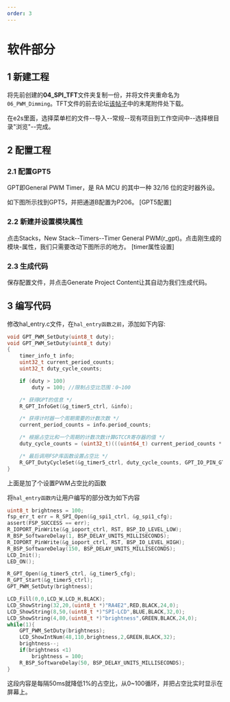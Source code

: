 ```yaml
---
order: 3
---
```

# 软件部分
## 1 新建工程
将先前创建的**04_SPI_TFT**文件夹复制一份，并将文件夹重命名为`06_PWM_Dimming`。TFT文件的前去论坛[该帖子](https://bbs.elecfans.com/jishu_2468791_1_1.html)中的末尾附件处下载。

在e2s里面，选择菜单栏的文件--导入--常规--现有项目到工作空间中--选择根目录"浏览"--完成。

## 2 配置工程
### 2.1 配置GPT5
GPT即General PWM Timer，是 RA MCU 的其中一种 32/16 位的定时器外设。

如下图所示找到GPT5，并把通道B配置为P206。
[GPT5配置]

### 2.2 新建并设置模块属性
点击Stacks，New Stack--Timers--Timer General PWM(r_gpt)。点击刚生成的模块-属性，我们只需要改动下图所示的地方。
[timer属性设置]

### 2.3 生成代码
保存配置文件，并点击Generate Project Content让其自动为我们生成代码。

## 3 编写代码
修改hal_entry.c文件，在`hal_entry函数之前`，添加如下内容:
```c
void GPT_PWM_SetDuty(uint8_t duty);
void GPT_PWM_SetDuty(uint8_t duty)
{
    timer_info_t info;
    uint32_t current_period_counts;
    uint32_t duty_cycle_counts;

    if (duty > 100)
        duty = 100; //限制占空比范围：0~100

    /* 获得GPT的信息 */
    R_GPT_InfoGet(&g_timer5_ctrl, &info);

    /* 获得计时器一个周期需要的计数次数 */
    current_period_counts = info.period_counts;

    /* 根据占空比和一个周期的计数次数计算GTCCR寄存器的值 */
    duty_cycle_counts = (uint32_t)(((uint64_t) current_period_counts * duty) / 100);

    /* 最后调用FSP库函数设置占空比 */
    R_GPT_DutyCycleSet(&g_timer5_ctrl, duty_cycle_counts, GPT_IO_PIN_GTIOCB);
}
```
上面是加了个设置PWM占空比的函数

将`hal_entry函数内`让用户编写的部分改为如下内容
```c
uint8_t brightness = 100;
fsp_err_t err = R_SPI_Open(&g_spi1_ctrl, &g_spi1_cfg);
assert(FSP_SUCCESS == err);
R_IOPORT_PinWrite(&g_ioport_ctrl, RST, BSP_IO_LEVEL_LOW);
R_BSP_SoftwareDelay(1, BSP_DELAY_UNITS_MILLISECONDS);
R_IOPORT_PinWrite(&g_ioport_ctrl, RST, BSP_IO_LEVEL_HIGH);
R_BSP_SoftwareDelay(150, BSP_DELAY_UNITS_MILLISECONDS);
LCD_Init();
LED_ON();

R_GPT_Open(&g_timer5_ctrl, &g_timer5_cfg);
R_GPT_Start(&g_timer5_ctrl);
GPT_PWM_SetDuty(brightness);

LCD_Fill(0,0,LCD_W,LCD_H,BLACK);
LCD_ShowString(32,20,(uint8_t *)"RA4E2",RED,BLACK,24,0);
LCD_ShowString(8,50,(uint8_t *)"SPI-LCD",BLUE,BLACK,32,0);
LCD_ShowString(4,80,(uint8_t *)"brightness",GREEN,BLACK,24,0);
while(1){
    GPT_PWM_SetDuty(brightness);
    LCD_ShowIntNum(48,110,brightness,2,GREEN,BLACK,32);
    brightness--;
    if(brightness <1)
        brightness = 100;
    R_BSP_SoftwareDelay(50, BSP_DELAY_UNITS_MILLISECONDS);
}
```
这段内容是每隔50ms就降低1%的占空比，从0~100循环，并把占空比实时显示在屏幕上。
